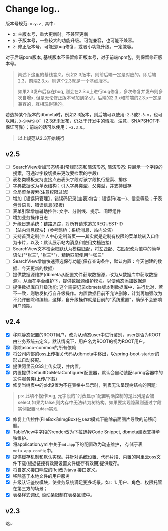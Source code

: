 # Change log..

版本号规范: `x.y.z` , 其中:

- x: 主版本号，重大更新时。不兼容更新
- y: 子版本号，一些较大的功能升级。可能兼容，也可能不兼容。
- z: 修正版本号，可能是bug修复，或者小功能升级。一定兼容。

对于后端pom版本, 基线版本不保留修正版本号，对于前端npm包，则保留修正版本号。

> 阐述下这里的基线含义，例如2.3版本，则前后端一定是对应的。即后端2.3，前端2.3.x。则这个2.3就是一个基线版本。
>
> 如果2.3发布后存在bug, 则会在2.3.x上进行bug修复，多次修复并发布则多次自增x, 但是无论修正版本号加到多少。后端的2.3.x和前端的2.3.x一定是兼容的，互相玩得转的。

若选择某个版本的dbmeta时，例如2.3版本，则后端可以使用: `2.3`或`2.3.x`，也可以用`2.3-SNAPSHOT`（2.3还未发布，仍处于开发中的情况，注意，SNAPSHOT不保证可靠）；前端的话可以使用：`~2.3.0`。

> **以上规范从2.3开始践行**

## v2.5

* [ ]  SearchView增加形态切换(常规形态和简洁形态, 简洁形态: 只展示一个字段的搜索，可通过字段切换来更改要检索的字段)
* [ ]  表格类模板支持直接点击表头字段对该字段执行搜索、排序
* [ ]  字典数据改为单表结构；引入字典类型、父类型，并支持缓存
* [ ]  全局菜单搜索(注意权限过滤)
* [ ]  增加【错误码管理】，错误码记录(主表)包含：错误码(唯一)、信息等级；子表包含语言、错误信息(模板)
* [ ]  表单引擎增加辅助控件:  文字、分割线、提示、间距组件
* [ ]  增加业务操作日志
* [ ]  升级日志系统：链路追踪，对所有请求追加REQUEST-ID
* [ ]  【站内消息模块】(参考鹊桥：系统消息、站内公告)
* [ ]  支持首页定制(个人中心定制首页——其实就是定制有权限的菜单跳转入口作为卡片，以及：默认展示站内消息和使用文档链接)
* [ ]  SearchView文本检索框默认为模糊匹配，将左匹配、右匹配改为值中的简单语法("\*张三", "张三\*")，精确匹配使用“=张三"
* [ ]  SearchView增加快速筛选保存功能(保存查询条件，默认内置：今天创建的数据、今天更新的数据)
* [ ]  提供数据源维护(dbmeta从配置文件获取数据源，改为从数据库中获取数据源)，从而在平台维护下，提供数据源维护模块。以便动态添加数据源
* [ ]  提供数据库自升级功能; 这个需要记录dbmeta版本到数据库中，进行比对，若不一致，则触发执行自升级操作。内置数据目前不允许删除，计划再加强改为不允许删除和编辑，这样，自升级操作就是目前的"系统重置"，确保不会影响用户预期。

## v2.4

* [X]  移除静态配置的ROOT用户，改为从动态user中进行鉴别，user是否为ROOT由业务系统去定义。默认情况下，用户名为ROOT的视为ROOT用户。
* [X]  移除asoco-common的所有依赖
* [X]  将公司内部的oss上传相关代码从dbmeta中移出，以spring-boot-starter的形式自动装配。
* [X]  提供阿里云OSS上传实现，并内置。
* [X]  内置提供DefaultDbMetaConfigurer配置器，默认会自动装配spring容器中的文件服务类(上传/下载)
* [X]  修复当树表中的pid设置为不在表格中显示时，列表无法呈现树结构的问题;
  > ps: 此项不视作bug, 元字段的"列表显示"配置明确控制的是此列是否被select,如果为false,则内存中无法转为树结构。如果要实现隐藏则通过字段实例配置`hidden`实现
  >
* [X]  修复上传控件(FileBox和ImgBox)在seat模式下删除前面图片导致的前移问题。
* [X]  TableView中字段的render改为下拉选择Code Snippet, dbmeta建表支持单独维护。
* [X]  将application.yml中关于`md.app`下的配置改为动态维护， 存储于表`meta_app_config`中。
* [X]  提供缓存机制和默认实现。并针对系统设置、代码片段、内置的阿里云oss文件下载(根据链接有效期设置文件缓存有效期)提供缓存。
* [X]  将自定义接口响应的Ret改为java 接口定义。
* [X]  移除基于本地文件的用户服务
* [X]  升级认证鉴权模块，使业务系统满足更多场景。如：1. 用户、角色、权限托管在第三方的场景；
* [X]  表格样式调优, 滚动条限制在表格区域中。

## v2.3

略~
